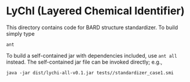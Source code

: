 LyChI (Layered Chemical Identifier)
===================================

This directory contains code for BARD structure standardizer. To build
simply type

```
ant
```

To build a self-contained jar with dependencies included, use `ant
all` instead. The self-contained jar file can be invoked directly;
e.g., 

```
java -jar dist/lychi-all-v0.1.jar tests//standardizer_case1.smi
```

